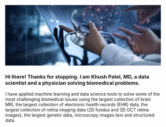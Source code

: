 <img src="data/healthdata.jpg">

### Hi there! Thanks for stopping. I am Khush Patel, MD, a data scientist and a physician solving biomedical problems.

I have applied machine learning and data science tools to solve some of the most challenging biomedical issues using the largest collection of brain MRI, the largest collection of electronic health records (EHR) data, the largest collection of retina imaging data (2D fundus and 3D OCT retina images), the largest genetic data, microscopy images text and structured data.

<!--
**khushpatelmd/khushpatelmd** is a ✨ _special_ ✨ repository because its `README.md` (this file) appears on your GitHub profile.

Here are some ideas to get you started:

- 🔭 I’m currently working on ...
- 🌱 I’m currently learning ...
- 👯 I’m looking to collaborate on ...
- 🤔 I’m looking for help with ...
- 💬 Ask me about ...
- 📫 How to reach me: ...
- 😄 Pronouns: ...
- ⚡ Fun fact: ...
-->

